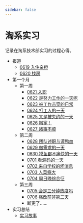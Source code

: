 ```yaml
---
sidebar: false
---
```

# 淘系实习

记录在淘系技术部实习的过程心得。

- 报道
  - [0619 入住亲橙](/life/实习日记/0619.md)
  - [0620 找房](/life/实习日记/0620.md)
- 第一个月
  - 第一周
    - [0621 入职](/life/实习日记/0621.md)
    - [0622 是努力工作的一天呢](/life/实习日记/0622.md)
    - [0623 被工作击穿的日常](/life/实习日记/0623.md)
    - [0624 打工人的一天](/life/实习日记/0624.md)
    - [0625 又是被失约的一天](/life/实习日记/0625.md)
    - [0626 搬家！](/life/实习日记/0626.md)
    - [0627 诸事不顺](/life/实习日记/0627.md)
  - 第二周
    - [0628 团队述职与谭鸭血](/life/实习日记/0628.md)
    - [0629 做需求的一天](/life/实习日记/0629.md)
    - [0630 摸鱼都不痛快的一天](/life/实习日记/0630.md)
    - [0701 看源码的一天](/life/实习日记/0701.md)
    - [0702 来自学校的坏消息](/life/实习日记/0702.md)
    - [0703 人菜瘾大](/life/实习日记/0703.md)
    - [0704 周日晚综合征](/life/实习日记/0704.md)
  - 第三周
    - [0705 会是三分钟热度吗](/life/实习日记/0705.md)
    - [0706 痛改前非第二天](/life/实习日记/0706.md)
    - 断更了……
- 实习总结
  - [实习故事](/life/实习故事.md)
